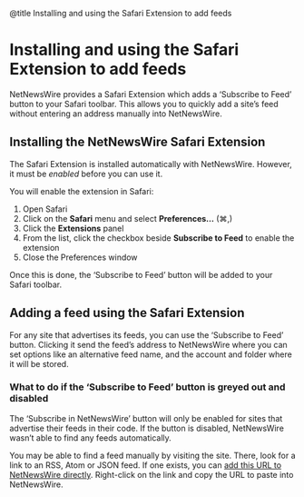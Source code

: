 @title Installing and using the Safari Extension to add feeds

# Installing and using the Safari Extension to add feeds

NetNewsWire provides a Safari Extension which adds a ‘Subscribe to Feed’ button to your Safari toolbar. This allows you to quickly add a site’s feed without entering an address manually into NetNewsWire.


## Installing the NetNewsWire Safari Extension

The Safari Extension is installed automatically with NetNewsWire. However, it must be *enabled* before you can use it.

You will enable the extension in Safari:

1. Open Safari
2. Click on the **Safari** menu and select **Preferences…** (⌘,)
3. Click the **Extensions** panel
4. From the list, click the checkbox beside **Subscribe to Feed** to enable the extension
5. Close the Preferences window

Once this is done, the ‘Subscribe to Feed’ button will be added to your Safari toolbar.


## Adding a feed using the Safari Extension

For any site that advertises its feeds, you can use the ‘Subscribe to Feed’ button. Clicking it send the feed’s address to NetNewsWire where you can set options like an alternative feed name, and the account and folder where it will be stored.


### What to do if the ‘Subscribe to Feed’ button is greyed out and disabled

The ‘Subscribe in NetNewsWire’ button will only be enabled for sites that advertise their feeds in their code. If the button is disabled, NetNewsWire wasn’t able to find any feeds automatically.

You may be able to find a feed manually by visiting the site. There, look for a link to an RSS, Atom or JSON feed. If one exists, you can [add this URL to NetNewsWire directly](adding-feeds.html). Right-click on the link and copy the URL to paste into NetNewsWire.